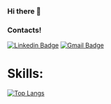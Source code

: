 ### Hi there 👋






### Contacts!

 [![Linkedin Badge](https://camo.githubusercontent.com/83c27013d39c5ecc77aada3b8df26b44c0750c1c343bbcc3ddfb1cd943c96d51/68747470733a2f2f696d672e736869656c64732e696f2f62616467652f4c696e6b6564496e2d3030373742353f7374796c653d666f722d7468652d6261646765266c6f676f3d6c696e6b6564696e266c6f676f436f6c6f723d77686974652f2f7777772e6c696e6b6564696e2e636f6d2f696e2f63756e68616465762f)](https://www.linkedin.com/in/natan-oliveira-dos-santos-b3b503129/)  [![Gmail Badge](https://camo.githubusercontent.com/369a572978486ce7b15a1a7d59a8e034392761cb091c0801bb95e1ba39e51463/68747470733a2f2f696d672e736869656c64732e696f2f62616467652f476d61696c2d4431343833363f7374796c653d666f722d7468652d6261646765266c6f676f3d676d61696c266c6f676f436f6c6f723d7768697465266c696e6b3d6d61696c746f3a6465762e6d617465757363756e686140676d61696c2e636f6d)](mailto:natanods4@gmail.com)

# Skills:

[![Top Langs](https://github-readme-stats.vercel.app/api/top-langs/?username=natanOds)](https://github.com/natanOds/github-readme-stats)

